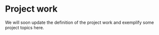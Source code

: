 # Project work

We will soon update the definition of the project work and exemplify some project topics here.



